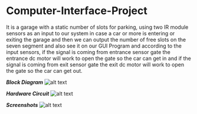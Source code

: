 # Computer-Interface-Project
It is a garage with a static number of slots for parking, using two IR module sensors as an input to our system in case a car or more is entering or exiting the garage and then we can output the number of free slots on the seven segment and also see it on our GUI Program and according to the input sensors, if the signal is coming from entrance sensor gate the entrance dc motor will work to open the gate so the car can get in and if the signal is coming from exit sensor gate the exit dc motor will work to open the gate so the car can get out.

***Block Diagram***
![alt text](https://raw.githubusercontent.com/username/projectname/branch/path/to/img.png)


***Hardware Circuit***
![alt text](https://raw.githubusercontent.com/username/projectname/branch/path/to/img.png)


***Screenshots***
![alt text](https://raw.githubusercontent.com/username/projectname/branch/path/to/img.png)
